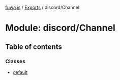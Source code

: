 [fuwa.js](../README.md) / [Exports](../modules.md) / discord/Channel

# Module: discord/Channel

## Table of contents

### Classes

- [default](../classes/discord_Channel.default.md)
